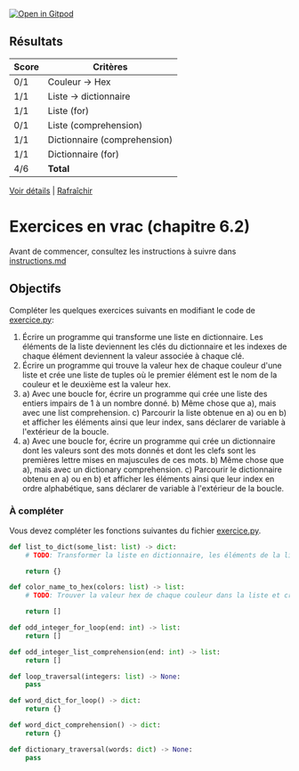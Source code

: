 [![Open in Gitpod](https://gitpod.io/button/open-in-gitpod.svg)](https://gitpod-redirect-0.herokuapp.com/)



## Résultats
Score | Critères
--- | ---
0/1 | Couleur -> Hex
1/1 | Liste -> dictionnaire
1/1 | Liste (for)
0/1 | Liste (comprehension)
1/1 | Dictionnaire (comprehension)
1/1 | Dictionnaire (for)
4/6 | **Total**

[Voir détails](./logs/tests_results.txt) | [Rafraîchir](../../)
# Exercices en vrac (chapitre 6.2)

Avant de commencer, consultez les instructions à suivre dans [instructions.md](instructions.md)

## Objectifs

Compléter les quelques exercices suivants en modifiant le code de [exercice.py](exercice.py):

1. Écrire un programme qui transforme une liste en dictionnaire. Les éléments de la liste deviennent les clés du dictionnaire et les indexes de chaque élément deviennent la valeur associée à chaque clé.
2. Écrire un programme qui trouve la valeur hex de chaque couleur d'une liste et crée une liste de tuples où le premier élément est le nom de la couleur et le deuxième est la valeur hex.
3. a) Avec une boucle for, écrire un programme qui crée une liste des entiers impairs de 1 à un nombre donné.
   b) Même chose que a), mais avec une list comprehension.
   c) Parcourir la liste obtenue en a) ou en b) et afficher les éléments ainsi que leur index, sans déclarer de variable à l'extérieur de la boucle.
4. a) Avec une boucle for, écrire un programme qui crée un dictionnaire dont les valeurs sont des mots donnés et  dont les clefs sont les premières lettre mises en majuscules de ces mots.
   b) Même chose que a), mais avec un dictionary comprehension.
   c) Parcourir le dictionnaire obtenu en a) ou en b) et afficher les éléments ainsi que leur index en ordre alphabétique, sans déclarer de variable à l'extérieur de la boucle.

### À compléter
Vous devez compléter les fonctions suivantes du fichier [exercice.py](exercice.py).

```python
def list_to_dict(some_list: list) -> dict:
    # TODO: Transformer la liste en dictionnaire, les éléments de la liste deviennent les clés et leur index deviennent les valeurs

    return {}

def color_name_to_hex(colors: list) -> list:
    # TODO: Trouver la valeur hex de chaque couleur dans la liste et créer une liste de tupple où le premier élément est le nom de la couleur et le deuxième est la valeur hex

    return []

def odd_integer_for_loop(end: int) -> list:
    return []

def odd_integer_list_comprehension(end: int) -> list:
    return []

def loop_traversal(integers: list) -> None:
    pass

def word_dict_for_loop() -> dict:
    return {}

def word_dict_comprehension() -> dict:
    return {}

def dictionary_traversal(words: dict) -> None:
    pass
```
